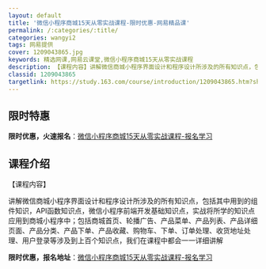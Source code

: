 ```yaml
---
layout: default
title: '微信小程序商城15天从零实战课程-限时优惠-网易精品课'
permalink: /:categories/:title/
categories: wangyi2
tags: 网易提供
cover: 1209043865.jpg
keywords: 精选网课,网易云课堂,微信小程序商城15天从零实战课程
description: 【课程内容】讲解微信商城小程序界面设计和程序设计所涉及的所有知识点，包括其中用到的组件知识，API函数知识点，微信小程序
classid: 1209043865
targetlink: https://study.163.com/course/introduction/1209043865.htm?share=1&shareId=1025206652&utm_campaign=share&utm_medium=iphoneShare&utm_source=&utm_u=1025206652
---
```


## 限时特惠

**限时优惠，火速报名**：[微信小程序商城15天从零实战课程-报名学习](https://study.163.com/course/introduction/1209043865.htm?share=1&shareId=1025206652&utm_campaign=share&utm_medium=iphoneShare&utm_source=&utm_u=1025206652)

## 课程介绍

【课程内容】  

讲解微信商城小程序界面设计和程序设计所涉及的所有知识点，包括其中用到的组件知识，API函数知识点，微信小程序前端开发基础知识点，实战将所学的知识点应用到商城小程序中；包括商城首页、轮播广告、产品菜单、产品列表、产品详细页面、产品分类、产品下单、产品收藏、购物车、下单、订单处理、收货地址处理、用户登录等涉及到上百个知识点，我们在课程中都会一一详细讲解

**限时优惠，报名地址**：[微信小程序商城15天从零实战课程-报名学习](https://study.163.com/course/introduction/1209043865.htm?share=1&shareId=1025206652&utm_campaign=share&utm_medium=iphoneShare&utm_source=&utm_u=1025206652)

